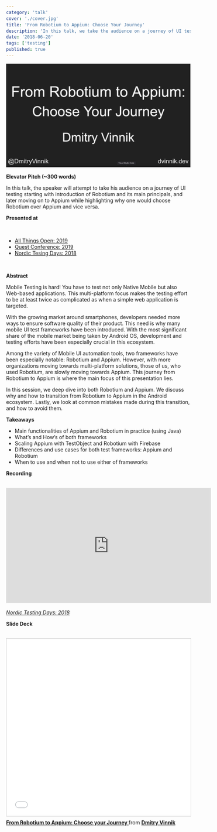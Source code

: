 ```yaml
---
category: 'talk'
cover: './cover.jpg'
title: 'From Robotium to Appium: Choose Your Journey'
description: 'In this talk, we take the audience on a journey of UI testing starting with introduction of Robotium and its main principals.'
date: '2018-06-20'
tags: ['testing']
published: true
---
```

![Architecture](./cover.jpg)

**Elevator Pitch (~300 words)**

In this talk, the speaker will attempt to take his audience on a journey of UI testing starting with introduction of Robotium and its main principals, and later moving on to Appium while highlighting why one would choose Robotium over Appium and vice versa. 

**Presented at**

<br>

- [All Things Open: 2019](https://dvinnik.dev/events/2019/allthingsopen)
- [Quest Conference: 2019](https://dvinnik.dev/events/2019/quest)
- [Nordic Tesing Days: 2018](https://dvinnik.dev/events/2018/nordic-testing-days)

<br>

**Abstract**

Mobile Testing is hard! You have to test not only Native Mobile but also Web-based applications. This multi-platform focus makes the testing effort to be at least twice as complicated as when a simple web application is targeted.

With the growing market around smartphones, developers needed more ways to ensure software quality of their product. This need is why many mobile UI test frameworks have been introduced. With the most significant share of the mobile market being taken by Android OS, development and testing efforts have been especially crucial in this ecosystem.

Among the variety of Mobile UI automation tools, two frameworks have been especially notable: Robotium and Appium. However, with more organizations moving towards multi-platform solutions, those of us, who used Robotium, are slowly moving towards Appium. This journey from Robotium to Appium is where the main focus of this presentation lies.

In this session, we deep dive into both Robotium and Appium. We discuss why and how to transition from Robotium to Appium in the Android ecosystem. Lastly, we look at common mistakes made during this transition, and how to avoid them.

**Takeaways**

- Main functionalities of Appium and Robotium in practice (using Java)
- What’s and How’s of both frameworks
- Scaling Appium with TestObject and Robotium with Firebase
- Differences and use cases for both test frameworks: Appium and Robotium
- When to use and when not to use either of frameworks


**Recording**

<br>

<iframe width="560" height="315" src="https://www.youtube.com/embed/LAsQ3Pu-UbY" title="YouTube video player" frameborder="0" allow="accelerometer; autoplay; clipboard-write; encrypted-media; gyroscope; picture-in-picture" allowfullscreen></iframe>

*[Nordic Testing Days: 2018](https://dvinnik.dev/events/2018/nordic-testing-days)*
<br>

**Slide Deck**

<br>

<iframe src="//www.slideshare.net/slideshow/embed_code/key/6qkjNhozsQ4v3S" width="595" height="485" frameborder="0" marginwidth="0" marginheight="0" scrolling="no" style="border:1px solid #CCC; border-width:1px; margin-bottom:5px; max-width: 100%;" allowfullscreen> </iframe> <div style="margin-bottom:5px"> <strong> <a href="//www.slideshare.net/DmitryVinnik1/from-robotium-to-appium-choose-your-journey" title="From Robotium to Appium: Choose your Journey " target="_blank">From Robotium to Appium: Choose your Journey </a> </strong> from <strong><a href="//www.slideshare.net/DmitryVinnik1" target="_blank">Dmitry Vinnik</a></strong> </div>